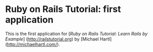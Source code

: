# Ruby on Rails Tutorial: first application

This is the first application for
[*Ruby on Rails Tutorial:  Learn Rails by Example*] (http://railstutorial.org)
by [Michael Hartl] (http://michaelhartl.com/).